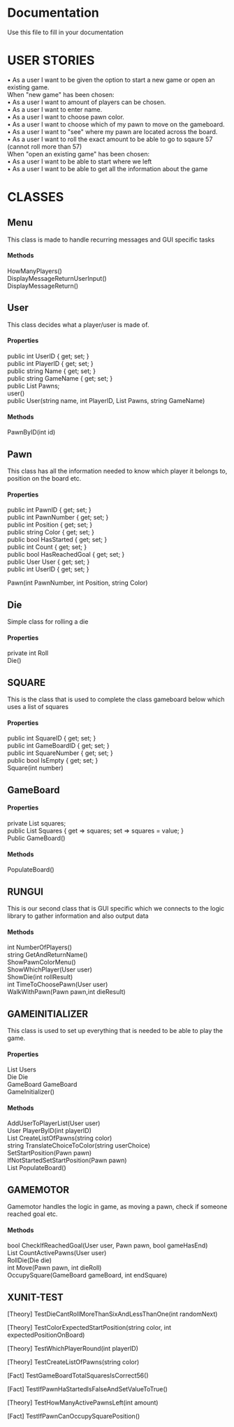 # Documentation

Use this file to fill in your documentation

# USER STORIES
•     As a user I want to be given the option to start a new game or open an existing game. \
When "new game" has been chosen: \
•     As a user I want to amount of players can be chosen. \
•     As a user I want to enter name. \
•     As a user I want to choose pawn color. \
•     As a user I want to choose which of my pawn to move on the gameboard. \
•     As a user I want to "see" where my pawn are located across the board. \
•     As a user I want to roll the exact amount to be able to    go to sqaure 57 (cannot roll more than 57) \
When "open an existing game" has been chosen: \
•     As a user I want to be able to start where we left \
•     As a user I want to be able to get all the information about the game 

# CLASSES

## Menu
This class is made to handle recurring messages and GUI specific tasks
#### Methods
HowManyPlayers()  
DisplayMessageReturnUserInput()  
DisplayMessageReturn() 

## User
This class decides what a player/user is made of.
#### Properties
public int UserID { get; set; }  
public int PlayerID { get; set; }  
public string Name { get; set; }  
public string GameName { get; set; }  
public List<Pawn> Pawns;  
user()  
public User(string name, int PlayerID, List<Pawn> Pawns, string GameName)  
       
#### Methods
PawnByID(int id)

## Pawn 
This class has all the information needed to know which player it belongs to, position on the board etc.
#### Properties
public int PawnID { get; set; }  
public int PawnNumber { get; set; }  
public int Position { get; set; }  
public string Color { get; set; }  
public bool HasStarted { get; set; }  
public int Count { get; set; }  
public bool HasReachedGoal { get; set; }  
public User User { get; set; }  
public int UserID { get; set; }  

Pawn(int PawnNumber, int Position, string Color)  

## Die
Simple class for rolling a die
#### Properties
private int Roll  
Die()  

## SQUARE
This is the class that is used to complete the class gameboard below which uses a list of squares
#### Properties
public int SquareID { get; set; }  
public int GameBoardID { get; set; }  
public int SquareNumber { get; set; }  
public bool IsEmpty { get; set; }  
Square(int number)  

## GameBoard
#### Properties
private List<Square> squares;  
public List<Square> Squares { get => squares; set => squares = value; }  
Public GameBoard()  

#### Methods
PopulateBoard()  

## RUNGUI
This is our second class that is GUI specific which we connects to the logic library to gather information and also output data
#### Methods
int NumberOfPlayers()  
string GetAndReturnName()  
ShowPawnColorMenu()  
ShowWhichPlayer(User user)  
ShowDie(int rollResult)  
int TimeToChoosePawn(User user)  
WalkWithPawn(Pawn pawn,int dieResult)  

## GAMEINITIALIZER
This class is  used to set up everything that is needed to be able to play the game.
#### Properties 
List<user> Users  
Die Die  
GameBoard GameBoard  
GameInitializer() 
 
 #### Methods
 AddUserToPlayerList(User user)  
 User PlayerByID(int playerID)  
 List<Pawn> CreateListOfPawns(string color)  
 string TranslateChoiceToColor(string userChoice)  
 SetStartPosition(Pawn pawn)  
 IfNotStartedSetStartPosition(Pawn pawn)  
 List<Square> PopulateBoard()  
 
 ## GAMEMOTOR
 Gamemotor handles the logic in game, as moving a pawn, check if someone reached goal etc.
 #### Methods
 bool CheckIfReachedGoal(User user, Pawn pawn, bool gameHasEnd)  
 List<Pawn> CountActivePawns(User user)  
 RollDie(Die die)  
 int Move(Pawn pawn, int dieRoll)  
 OccupySquare(GameBoard gameBoard, int endSquare)  

## XUNIT-TEST
[Theory]
TestDieCantRollMoreThanSixAndLessThanOne(int randomNext)

[Theory]
TestColorExpectedStartPosition(string color, int expectedPositionOnBoard)

[Theory]
TestWhichPlayerRound(int playerID)

[Theory]
TestCreateListOfPawns(string color)

[Fact]
TestGameBoardTotalSquaresIsCorrect56()

[Fact]
TestIfPawnHaStartedIsFalseAndSetValueToTrue()

[Theory]
TestHowManyActivePawnsLeft(int amount)

[Fact]
TestIfPawnCanOccupySquarePosition()









